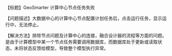 【标题】GeoSmarter  计算中心节点任务失败

【问题描述】大数据中心的计算中心节点配置计划任务后，点击运行任务，显示运行中，无法停止。

【解决方法】排除节点问题及计算中心的连接，融合设计器的流程等方面的问题。是由于计算模型中某一个节点任务需要调用数据库，而数据库处于更新或读取状态，未将状态反馈给模型，导致整个模型执行异常。

